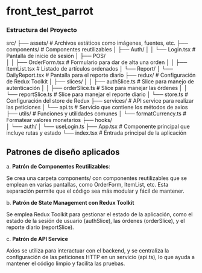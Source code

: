 # front_test_parrot

### Estructura del Proyecto
src/
├── assets/                           # Archivos estáticos como imágenes, fuentes, etc.
├── components/                       # Componentes reutilizables
│   ├── Auth/
│   │   └── Login.tsx                 # Pantalla de inicio de sesión
│   ├── POS/                          
│   │   ├── OrderForm.tsx             # Formulario para dar de alta una orden
│   │   ├── ItemList.tsx              # Listado de artículos ordenados
│   └── Report/
│       └── DailyReport.tsx           # Pantalla para el reporte diario
├── redux/                            # Configuración de Redux Toolkit
│   ├── slices/
│   │   ├── authSlice.ts              # Slice para manejo de autenticación
│   │   ├── orderSlice.ts             # Slice para manejar las órdenes
│   │   └── reportSlice.ts            # Slice para manejar el reporte diario
│   └── store.ts                      # Configuración del store de Redux
├── services/                         # API service para realizar las peticiones
│   └── api.ts                        # Servicio que contiene los métodos de axios
├── utils/                            # Funciones y utilidades comunes
│   └── formatCurrency.ts             # Formatear valores monetarios
├── hooks/                          
│   └── auth/
│       └── useLogin.ts
├── App.tsx                           # Componente principal que incluye rutas y estado
└── index.tsx                         # Entrada principal de la aplicación


## Patrones de diseño aplicados

a. **Patrón de Componentes Reutilizables**:

  Se crea una carpeta components/ con componentes reutilizables que se emplean en varias pantallas, como OrderForm, ItemList, etc. Esta separación permite que el código sea más modular y fácil de mantener.

b. **Patrón de State Management con Redux Toolkit**

  Se emplea Redux Toolkit para gestionar el estado de la aplicación, como el estado de la sesión de usuario (authSlice), las órdenes (orderSlice), y el reporte diario (reportSlice).

c. **Patrón de API Service**

   Axios se utiliza para interactuar con el backend, y se centraliza la configuración de las peticiones HTTP en un servicio (api.ts), lo que ayuda a mantener el código limpio y facilita las pruebas.
